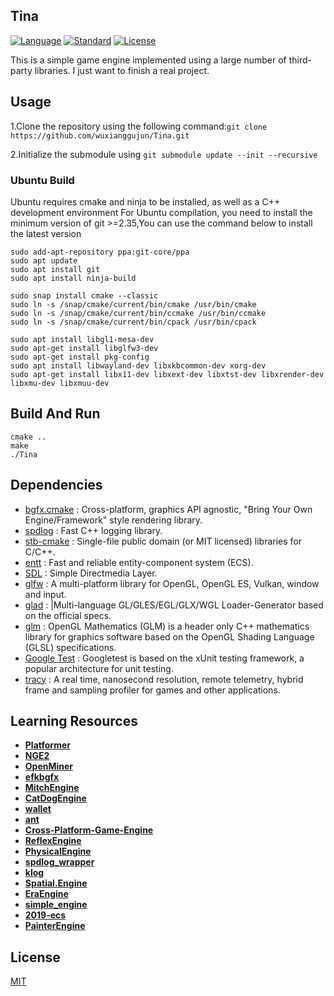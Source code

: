 Tina
----------
[![Language](https://img.shields.io/badge/language-C++-blue.svg)](https://isocpp.org/)
[![Standard](https://img.shields.io/badge/c%2B%2B-17-blue.svg)](https://en.wikipedia.org/wiki/C%2B%2B#Standardization)
[![License](https://img.shields.io/badge/license-MIT-blue.svg)](https://opensource.org/licenses/MIT)

This is a simple game engine implemented using a large number of third-party libraries. I just want to finish a real project.

## Usage
1.Clone the repository using the following command:`git clone https://github.com/wuxianggujun/Tina.git`

2.Initialize the submodule using `git submodule update --init --recursive`

### Ubuntu Build
Ubuntu requires cmake and ninja to be installed, as well as a C++ development environment
For Ubuntu compilation, you need to install the minimum version of git >=2.35,You can use the command below to install the latest version
```shell
sudo add-apt-repository ppa:git-core/ppa
sudo apt update
sudo apt install git
sudo apt install ninja-build
```

```shell
sudo snap install cmake --classic
sudo ln -s /snap/cmake/current/bin/cmake /usr/bin/cmake
sudo ln -s /snap/cmake/current/bin/ccmake /usr/bin/ccmake
sudo ln -s /snap/cmake/current/bin/cpack /usr/bin/cpack
```

```shell
sudo apt install libgl1-mesa-dev
sudo apt-get install libglfw3-dev
sudo apt-get install pkg-config
sudo apt install libwayland-dev libxkbcommon-dev xorg-dev
sudo apt-get install libx11-dev libxext-dev libxtst-dev libxrender-dev libxmu-dev libxmuu-dev

```
## Build And Run
```mkdir build & cd build
cmake ..
make
./Tina
```

## Dependencies

 * [bgfx.cmake](https://github.com/bkaradzic/bgfx.cmake.git) :  Cross-platform, graphics API agnostic, "Bring Your Own Engine/Framework" style rendering library.        
 * [spdlog](https://github.com/gabime/spdlog.git)   :           Fast C++ logging library.
 * [stb-cmake](https://github.com/wuxianggujun/stb-cmake.git) :     Single-file public domain (or MIT licensed) libraries for C/C++.       
 * [entt](https://github.com/skypjack/entt.git)  :              Fast and reliable entity-component system (ECS).   
 * [SDL](https://github.com/libsdl-org/SDL.git) : Simple Directmedia Layer.
 * [glfw](https://github.com/glfw/glfw.git)   :                 A multi-platform library for OpenGL, OpenGL ES, Vulkan, window and input.       
 * [glad](https://github.com/Dav1dde/glad.git) :  |Multi-language GL/GLES/EGL/GLX/WGL Loader-Generator based on the official specs.         
 * [glm](https://github.com/g-truc/glm.git)  :                  OpenGL Mathematics (GLM) is a header only C++ mathematics library for graphics software based on the OpenGL Shading Language (GLSL) specifications.        
 * [Google Test](https://github.com/google/googletest.git) :    Googletest is based on the xUnit testing framework, a popular architecture for unit testing.         
 * [tracy](https://github.com/wolfpld/tracy.git)    :           A real time, nanosecond resolution, remote telemetry, hybrid frame and sampling profiler for games and other applications.         


## Learning Resources

- **[Platformer](https://github.com/Somgonk/Platformer)**
- **[NGE2](https://github.com/NorbertGerberg/NGE2)**
- **[OpenMiner](https://github.com/Unarelith/OpenMiner)**
- **[efkbgfx](https://github.com/cloudwu/efkbgfx)**
- **[MitchEngine](https://github.com/wobbier/MitchEngine)**
- **[CatDogEngine](https://github.com/CatDogEngine/CatDogEngine)**
- **[wallet](https://github.com/wiimag/wallet)**
- **[ant](https://github.com/ejoy/ant)**
- **[Cross-Platform-Game-Engine](https://github.com/ThomasJowett/Cross-Platform-Game-Engine)**
- **[ReflexEngine](https://github.com/dante1130/ReflexEngine)**
- **[PhysicalEngine](https://github.com/Im-Rises/PhysicalEngine)**
- **[spdlog_wrapper](https://github.com/gqw/spdlog_wrapper)**
- **[klog](https://github.com/KkemChen/klog)**
- **[Spatial.Engine](https://github.com/luizgabriel/Spatial.Engine)**
- **[EraEngine](https://github.com/EldarMuradov/EraEngine)**
- **[simple_engine](https://github.com/bikemurt/simple_engine)**
- **[2019-ecs](https://code.austinmorlan.com/austin/2019-ecs)**
- **[PainterEngine](https://github.com/matrixcascade/PainterEngine)**

## License
[MIT](https://github.com/wuxianggujun/Tina/blob/master/LICENSE)

